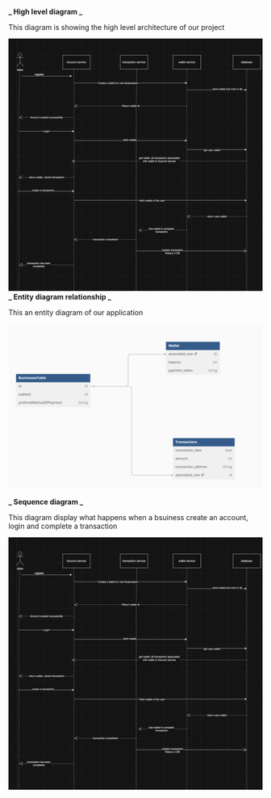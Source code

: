 **_ High level diagram _**

This diagram is showing the high level architecture of our project

![high-level-diagram](Screenshot%202025-04-05%20at%202.21.28%20PM.png)
**_ Entity diagram relationship _**

This an entity diagram of our application

![entity](Screenshot%202025-04-05%20at%2012.53.26%20PM.png)

**_ Sequence diagram _**

This diagram display what happens when a bsuiness create an account, login and complete a transaction

![sequence](Screenshot%202025-04-05%20at%202.21.28%20PM.png)
